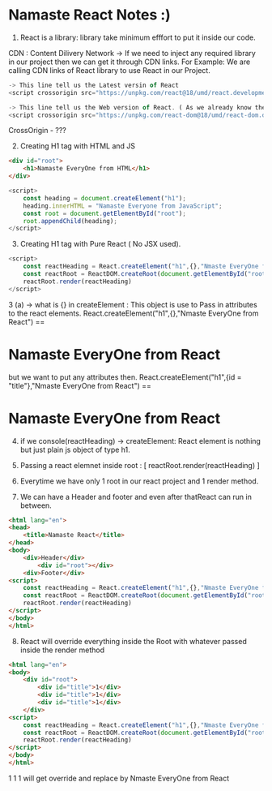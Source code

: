 # Namaste React Notes :)

1. React is a library: library take minimum efffort to put it inside our code.

CDN : Content Dilivery Network -> If we need to inject any required library in our project then we can get it through CDN links.
For Example: We are calling CDN links of React library to use React in our Project.

``` js
-> This line tell us the Latest versin of React
<script crossorigin src="https://unpkg.com/react@18/umd/react.development.js"></script>

-> This line tell us the Web version of React. ( As we already know there are other Version as well like React Native)
<script crossorigin src="https://unpkg.com/react-dom@18/umd/react-dom.development.js"></script>
```
CrossOrigin - ???

2. Creating H1 tag with HTML and JS

``` HTML
<div id="root"> 
    <h1>Namaste EveryOne from HTML</h1>
</div>
```

``` js
<script>
    const heading = document.createElement("h1");
    heading.innerHTML = "Namaste Everyone from JavaScript";
    const root = document.getElementById("root");
    root.appendChild(heading);
</script>
```

3. Creating H1 tag with Pure React ( No JSX used).
``` js
<script>
    const reactHeading = React.createElement("h1",{},"Nmaste EveryOne from React");
    const reactRoot = ReactDOM.createRoot(document.getElementById("root"));
    reactRoot.render(reactHeading)
</script>
```
3 (a) -> what is {} in createElement : This object is use to Pass in attributes to the react elements.
React.createElement("h1",{},"Nmaste EveryOne from React") == <h1>Namaste EveryOne from React</h1>
but we want to put any attributes then.
React.createElement("h1",{id = "title"},"Nmaste EveryOne from React") == <h1 id = "title">Namaste EveryOne from React</h1>

4. if we console(reactHeading) -> createElement: React element is nothing but just plain js object of type h1.

5. Passing a react elemnet inside root : [ reactRoot.render(reactHeading) ]

6. Everytime we have only 1 root in our react project and 1 render method.

7. We can have a Header and footer and even after thatReact can run in between.
``` HTML
<html lang="en">
<head>
    <title>Namaste React</title>
</head>
<body>
    <div>Header</div>
        <div id="root"></div>
    <div>Footer</div>
<script>
    const reactHeading = React.createElement("h1",{},"Nmaste EveryOne from React");
    const reactRoot = ReactDOM.createRoot(document.getElementById("root"));
    reactRoot.render(reactHeading)
</script>
</body>
</html>
```

8. React will override everything inside the Root with whatever passed inside the render method 
``` HTML
<html lang="en">
<body>
    <div id="root">
        <div id="title">1</div>
        <div id="title">1</div>
        <div id="title">1</div>
    </div>
<script>
    const reactHeading = React.createElement("h1",{},"Nmaste EveryOne from React");
    const reactRoot = ReactDOM.createRoot(document.getElementById("root"));
    reactRoot.render(reactHeading)
</script>
</body>
</html>
```
1 1 1 will get override and replace by Nmaste EveryOne from React


